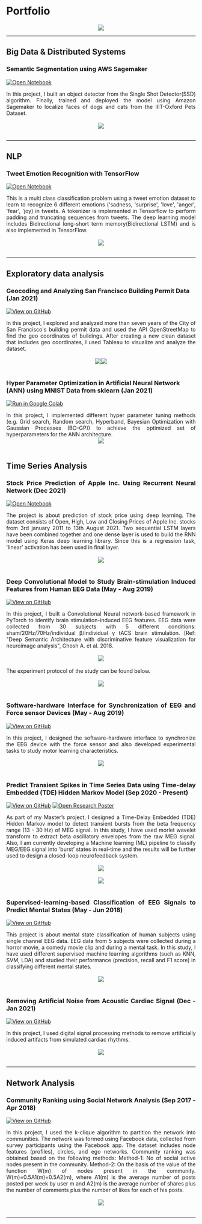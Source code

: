 # Portfolio

<center><img src="images/photo-1499951360447-b19be8fe80f5.png"/></center>

---
## Big Data & Distributed Systems

### Semantic Segmentation using AWS Sagemaker

[![Open Notebook](https://img.shields.io/badge/Jupyter-Open_Notebook-blue?logo=Jupyter)](https://github.com/RahulChatterjee07/Semantic-segmentation)
<div style="text-align: justify"> In this project, I built an object detector from the Single Shot Detector(SSD) algorithm. Finally, trained and deployed the model using Amazon Sagemaker to localize faces of dogs and cats from the IIIT-Oxford Pets Dataset. </div>

<br>
<center><img src="images/Results.jpg"/></center>
<br>

---
## NLP

### Tweet Emotion Recognition with TensorFlow

[![Open Notebook](https://img.shields.io/badge/Jupyter-Open_Notebook-blue?logo=Jupyter)](https://github.com/RahulChatterjee07/Tweet-Emotion-Recognition-with-TensorFlow)
<div style="text-align: justify"> This is a multi class classification problem using a tweet emotion dataset to learn to recognize 6 different emotions ('sadness, 'surprise', 'love', 'anger', 'fear', 'joy) in tweets. A tokenizer is implemented in Tensorflow to perform padding and truncating sequences from tweets. The deep learning model includes Bidirectional long-short term memory(Bidirectional LSTM) and is also implemented in TensorFlow. </div>
  
<br>
<center><img src="images/confusion matrix.png"/></center>
<br>

--- 
## Exploratory data analysis

### Geocoding and Analyzing San Francisco Building Permit Data (Jan 2021)

[![View on GitHub](https://img.shields.io/badge/GitHub-View_on_GitHub-blue?logo=GitHub)](https://github.com/RahulChatterjee07/Exploratory-data-analysis-using-R-and-Tableau)

<div style="text-align: justify"> In this project, I explored and analyzed more than seven years of the City of San Francisco's building permit data and used the API OpenStreetMap to find the geo coordinates of buildings. After creating a new clean dataset that includes geo coordinates, I used Tableau to visualize and analyze the dataset. </div>
<br>
<center><img src="images/R 1.png"/><img src="images/retl.png"/></center>
<br>

### Hyper Parameter Optimization in Artificial Neural Network (ANN) using MNIST Data from sklearn (Jan 2021)

[![Run in Google Colab](https://img.shields.io/badge/Colab-Run_in_Google_Colab-blue?logo=Google&logoColor=FDBA18)](https://colab.research.google.com/drive/1G8tDUuHyqtIXt-AGDxIZmXF7QlgCfJ18#scrollTo=3FQzo9EoObww)
<div style="text-align: justify"> In this project, I implemented different hyper parameter tuning methods (e.g. Grid search, Random search, Hyperband, Bayesian Optimization with Gaussian Processes (BO-GP)) to achieve the optimized set of hyperparameters for the ANN architecture.
  
<br>
<center><img src="images/Capture11.PNG"/></center>
<br>
  
## Time Series Analysis

### Stock Price Prediction of Apple Inc. Using Recurrent Neural Network (Dec 2021)

[![Open Notebook](https://img.shields.io/badge/Jupyter-Open_Notebook-blue?logo=Jupyter)](https://github.com/RahulChatterjee07/LSTM-Time-Series-Analysis/blob/main/StockPricePrediction.py)
<div style="text-align: justify"> The project is about prediction of stock price using deep learning. The dataset consists of Open, High, Low and Closing Prices of Apple Inc. stocks from 3rd january 2011 to 13th August 2021. Two sequential LSTM layers have been combined together and one dense layer is used to build the RNN model using Keras deep learning library. Since this is a regression task, 'linear' activation has been used in final layer. </div>
<br>
<center><img src="images/stock_result.png"/></center>
<br>

### Deep Convolutional Model to Study Brain-stimulation Induced Features from Human EEG Data (May - Aug 2019)

[![View on GitHub](https://img.shields.io/badge/GitHub-View_on_GitHub-blue?logo=GitHub)](https://github.com/RahulChatterjee07/MITACS_PROJECT-CNN-Classifier)

<div style="text-align: justify"> In this project, I built a Convolutional Neural network-based framework in PyTorch to identify brain stimulation-induced EEG features. EEG data were collected from 30 subjects with 5 different conditions: sham/20Hz/70Hz/individual β/individual γ tACS brain stimulation. [Ref: "Deep Semantic Architecture with discriminative feature visualization for neuroimage analysis", Ghosh A. et al. 2018.</div>
<br>
<center><img src="images/CNN architecture.jpg"/></center>
<br>
<div style="text-align: justify"> The experiment protocol of the study can be found below.</div>
<br>
<center><img src="images/Experiment paradigm.PNG"/></center>
<br>


### Software-hardware Interface for Synchronization of EEG and Force sensor Devices (May - Aug 2019)

[![View on GitHub](https://img.shields.io/badge/GitHub-View_on_GitHub-blue?logo=GitHub)](https://github.com/RahulChatterjee07/MITACS_Project-Real-time-data-visualization)

<div style="text-align: justify">In this project, I designed the software-hardware interface to synchronize the EEG device with the force sensor and also developed experimental tasks to study motor learning characteristics.</div>
<br>
<center><img src="images/Motor task display.jpg"/></center>
<br>

### Predict Transient Spikes in Time Series Data using Time-delay Embedded (TDE) Hidden Markov Model (Sep 2020 - Present)

[![View on GitHub](https://img.shields.io/badge/GitHub-View_on_GitHub-blue?logo=GitHub)](https://github.com/RahulChatterjee07/Transient-burst-detection)
[![Open Research Poster](https://img.shields.io/badge/PDF-Open_Research_Poster-blue?logo=adobe-acrobat-reader&logoColor=white)](pdf/REPAR_Poster_Rahul.pdf)

<div style="text-align: justify">As part of my Master’s project, I designed a Time-Delay Embedded (TDE) Hidden Markov model to detect transient bursts from the beta frequency range (13 - 30 Hz) of MEG signal. In this study, I have used morlet wavelet transform to extract beta oscillatory envelopes from the raw MEG signal. Also, I am currently developing a Machine learning (ML) pipeline to classify MEG/EEG signal into ’burst’ states in real-time and the results will be further used to design a closed-loop neurofeedback system.</div>
<br>
<center><img src="images/Fig - beta burst.jpg"/></center>
<br>
<center><img src="images/2.png"/></center>
<br>

### Supervised-learning-based Classification of EEG Signals to Predict Mental States (May - Jun 2018)

[![View on GitHub](https://img.shields.io/badge/GitHub-View_on_GitHub-blue?logo=GitHub)](https://github.com/RahulChatterjee07/Emotion_state_classifier)
<div style="text-align: justify"> This project is about mental state classification of human subjects using single channel EEG data. EEG data from 5 subjects were collected during a horror movie, a comedy movie clip and during a mental task. In this study, I have used different supervised machine learning algorithms (such as KNN, SVM, LDA) and studied their performance (precision, recall and F1 score) in classifying different mental states.</div>
<br>
<center><img src="images/Capture 8.PNG"/></center>
<br>

### Removing Artificial Noise from Acoustic Cardiac Signal (Dec - Jan 2021)

[![View on GitHub](https://img.shields.io/badge/GitHub-View_on_GitHub-blue?logo=GitHub)](https://github.com/RahulChatterjee07/Artifact-remove-from-cardiac-signal)

<div style="text-align: justify">In this project, I used digital signal processing methods to remove artificially induced artifacts from simulated cardiac rhythms.</div>
<br>
<center><img src="images/Signal_1.png"/></center>
<br>

---
## Network Analysis

### Community Ranking using Social Network Analysis (Sep 2017 - Apr 2018)

[![View on GitHub](https://img.shields.io/badge/GitHub-View_on_GitHub-blue?logo=GitHub)](https://github.com/RahulChatterjee07/Social-Network-Analysis)

<div style="text-align: justify">In this project, I used the k-clique algorithm to partition the network into communities. The network was formed using Facebook data, collected from survey participants using the Facebook app. The dataset includes node features (profiles), circles, and ego networks. Community ranking was obtained based on the following methods: Method-1: No of social active nodes present in the community. Method-2: On the basis of the value of the function W(m) of nodes present in the community. W(m)=0.5A1(m)+0.5A2(m), where A1(m) is the average number of posts posted per week by user m and A2(m) is the average number of shares plus the number of comments plus the number of likes for each of his posts. </div>
<br>
<center><img src="images/community_3.png"/></center>
<br>

---




